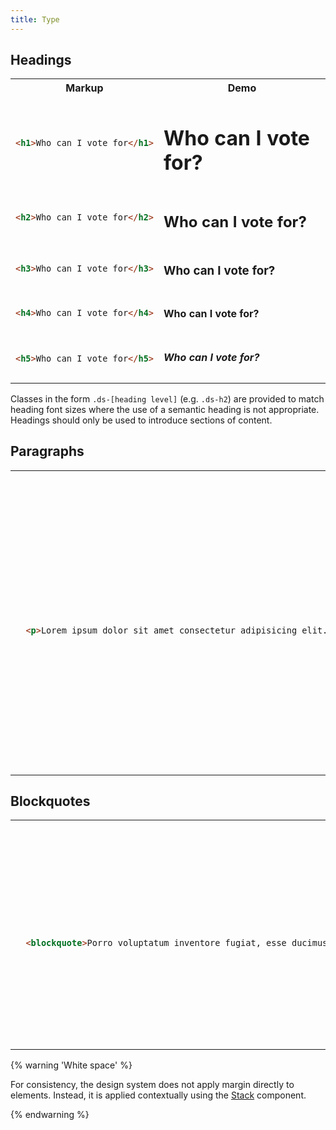 ```yaml
---
title: Type
---
```


## Headings

<table class="site-table">
  <tr>
    <th>Markup</th>
    <th>Demo</th>
  </tr>
  <tr>
    <td>

```html
<h1>Who can I vote for</h1>
```

</td>
    <td class="ds-scope">
      <h1>Who can I vote for?</h1>
    </td>
  </tr>
  <tr>
    <td>

```html
<h2>Who can I vote for</h2>
```

</td>
    <td class="ds-scope">
      <h2>Who can I vote for?</h2>
    </td>
  </tr>
  <tr>
    <td>

```html
<h3>Who can I vote for</h3>
```

</td>
    <td class="ds-scope">
      <h3>Who can I vote for?</h3>
    </td>
  </tr>
  <tr>
    <td>

```html
<h4>Who can I vote for</h4>
```

</td>
    <td class="ds-scope">
      <h4>Who can I vote for?</h4>
    </td>
  </tr>
  <tr>
    <td>

```html
<h5>Who can I vote for</h5>
```

</td>
    <td class="ds-scope">
      <h5>Who can I vote for?</h5>
    </td>
  </tr>
</table>

Classes in the form `.ds-[heading level]` (e.g. `.ds-h2`) are provided to match heading font sizes where the use of a semantic heading is not appropriate. Headings should only be used to introduce sections of content.

## Paragraphs

<table class="site-table" style="table-layout: fixed">
  <tr>
    <th>Markup</th>
    <th>Demo</th>
  </tr>
  <tr>
    <td>

```html
  <p>Lorem ipsum dolor sit amet consectetur adipisicing elit. Porro voluptatum inventore fugiat, esse ducimus enim totam numquam adipisci? Ipsa cum sequi iste ex eius magni <a href="#">culpa praesentium</a> aliquam magnam temporibus.</p>
```

</td>
    <td class="ds-scope">
      <p>Lorem ipsum dolor sit amet consectetur adipisicing elit. Porro voluptatum inventore fugiat, esse ducimus enim totam numquam adipisci? Ipsa cum sequi iste ex eius magni <a href="#">culpa praesentium</a> aliquam magnam temporibus.</p>
    </td>
  </tr>
</table>

## Blockquotes

<table class="site-table" style="table-layout: fixed">
  <tr>
    <th>Markup</th>
    <th>Demo</th>
  </tr>
  <tr>
    <td>

```html
  <blockquote>Porro voluptatum inventore fugiat, esse ducimus enim totam numquam adipisci? Ipsa cum sequi iste ex eius magni aliquam magnam temporibus.</blockquote>
```

</td>
    <td class="ds-scope">
      <blockquote>Porro voluptatum inventore fugiat, esse ducimus enim totam numquam adipisci? Ipsa cum sequi iste ex eius magni aliquam magnam temporibus.</blockquote>
    </td>
  </tr>
</table>

{% warning 'White space' %}

For consistency, the design system does not apply margin directly to elements. Instead, it is applied contextually using the [Stack]({{site.basedir}}/components/stack) component.

{% endwarning %}